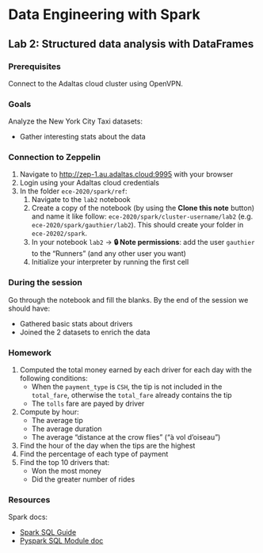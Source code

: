 # Data Engineering with Spark

## Lab 2: Structured data analysis with DataFrames

### Prerequisites

Connect to the Adaltas cloud cluster using OpenVPN.

### Goals

Analyze the New York City Taxi datasets:

- Gather interesting stats about the data

### Connection to Zeppelin

1. Navigate to http://zep-1.au.adaltas.cloud:9995 with your browser
2. Login using your Adaltas cloud credentials
3. In the folder `ece-2020/spark/ref`:
   1. Navigate to the `lab2` notebook
   2. Create a copy of the notebook (by using the **Clone this note** button) and name it like follow: `ece-2020/spark/cluster-username/lab2` (e.g. `ece-2020/spark/gauthier/lab2`). This should create your folder in `ece-20202/spark`.
   3. In your notebook `lab2` → **🔒 Note permissions**: add the user `gauthier` to the “Runners” (and any other user you want)
   4. Initialize your interpreter by running the first cell

### During the session

Go through the notebook and fill the blanks. By the end of the session we should have:

- Gathered basic stats about drivers
- Joined the 2 datasets to enrich the data

### Homework

1. Computed the total money earned by each driver for each day with the following conditions:
   - When the `payment_type` is `CSH`, the tip is not included in the `total_fare`, otherwise the `total_fare` already contains the tip
   - The `tolls` fare are payed by driver
2. Compute by hour:
   - The average tip
   - The average duration
   - The average “distance at the crow flies” (“à vol d’oiseau”)
3. Find the hour of the day when the tips are the highest
4. Find the percentage of each type of payment
5. Find the top 10 drivers that:
   - Won the most money
   - Did the greater number of rides

### Resources

Spark docs:

- [Spark SQL Guide](http://spark.apache.org/docs/latest/sql-programming-guide.html)
- [Pyspark SQL Module doc](https://spark.apache.org/docs/latest/api/python/pyspark.sql.html)

